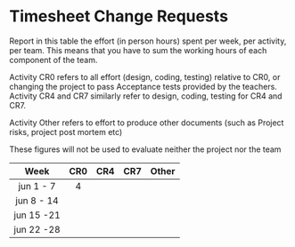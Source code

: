 # Timesheet Change Requests

Report in this table the effort (in person hours) spent per week, per activity, per team. 
This means that you have to sum the working hours of each component of the team.

Activity CR0 refers to all effort (design, coding, testing) relative to CR0, or changing the project to pass Acceptance tests provided by the teachers.
Activity CR4 and CR7 similarly refer to design, coding, testing for CR4 and CR7.

Activity Other refers to effort to produce other documents (such as Project risks, project post mortem etc)


These figures will not be used to evaluate neither the project nor the team

| Week | CR0 | CR4  | CR7  | Other |
|:-----------:|:--------:|:-----------:|:-----------:|:----------:|
| jun 1 -  7 | 4 | | | | 
| jun 8 - 14 | | | | |
| jun 15 -21 | | | | |
| jun 22 -28 | | | | |

